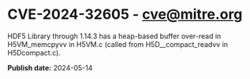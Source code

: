 # CVE-2024-32605 - cve@mitre.org

HDF5 Library through 1.14.3 has a heap-based buffer over-read in H5VM_memcpyvv in H5VM.c (called from H5D__compact_readvv in H5Dcompact.c).

**Publish date:** 2024-05-14
